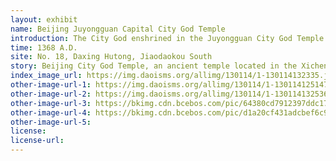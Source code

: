```yaml
---
layout: exhibit
name: Beijing Juyongguan Capital City God Temple
introduction: The City God enshrined in the Juyongguan City God Temple is General Xu Da, the founding father of the Ming Dynasty. Xu Da was a native of Fengyang, Anhui Province, and is credited with the founding of the Ming Dynasty. In February of the 18th year of Hongwu, Xu Da died. Zhu Yuanzhang posthumously crowned him as King of Zhongshan and built a city god temple to worship Xu Da at the Juyongguan Great Wall, where he had built and guarded. Since then, Xu Da has been worshipped as the god of the city, from the emperor down to the people.
time: 1368 A.D.
site: No. 18, Daxing Hutong, Jiaodaokou South
story: Beijing City God Temple, an ancient temple located in the Xicheng District, north of the downtown area, north of Cheng Fang Street (formerly known as City God Temple Street), was originally an ancient temple outside the Jing city. It was remodelled in the 17th year of the Yuan Dynasty (1280) and officially renamed the City God Temple in the second year of the Tianli calendar (1329). During the Ming and Qing Dynasties, the temple was restored several times and was quite large. The main hall is called the Grand Wei Ling Temple, behind which there is a chamber, and the two halls are the 18 divisions. As the Capital City God was the head of all the city gods in the world, there were twelve statues of the city gods from all the provinces in the country on the two sides of the Huawei Gate in front. In the Ming Dynasty, there were 13 provinces in the country. As Nanjing, the accompanying capital, was located in the Jiangnan Province, the city god of that province was a separate temple. The Temple Market of the City God Temple has been famous for its long history, starting from the Temple Gate in the west and running eastwards along City God Temple Street to the old Ministry of Justice Street, three miles long. The market was bustling, with a wide variety of goods available. In addition to enjoying the worship of the earth, the temple also accepts the pilgrimage of the city gods of Daxing and Wanping counties on the first day of the fifth month of each year, which is known as the "city gods' tour". The temple was destroyed by fire in the early years of the Guangxu era and has declined ever since, with the status of receiving pilgrimages replaced by the Jiangnan City God Temple. 
index_image_url: https://img.daoisms.org/allimg/130114/1-130114132335.jpg
other-image-url-1: https://img.daoisms.org/allimg/130114/1-130114125147.jpg
other-image-url-2: https://img.daoisms.org/allimg/130114/1-130114132536.jpg
other-image-url-3: https://bkimg.cdn.bcebos.com/pic/64380cd7912397ddc170ac625382b2b7d0a2874e?x-bce-process=image/watermark,image_d2F0ZXIvYmFpa2UxODA=,g_7,xp_5,yp_5/format,f_auto
other-image-url-4: https://bkimg.cdn.bcebos.com/pic/d1a20cf431adcbef6c96132dadaf2edda3cc9f7e?x-bce-process=image/watermark,image_d2F0ZXIvYmFpa2U5Mg==,g_7,xp_5,yp_5/format,f_auto
other-image-url-5: 
license:
license-url:
---
```

